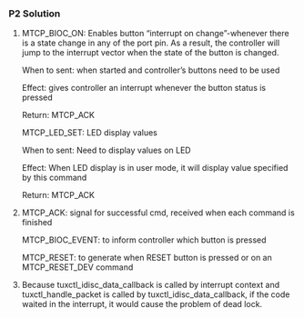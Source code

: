### P2 Solution

1.  MTCP_BIOC_ON: Enables button “interrupt on change”-whenever there is a state change in any of the port pin. As a result, the controller will jump to the interrupt vector when the state of the button is changed.

    When to sent: when started and controller’s buttons need to be used

    Effect: gives controller an interrupt whenever the button status is pressed

    Return: MTCP_ACK

	MTCP_LED_SET: LED display values

	When to sent: Need to display values on LED

	Effect: When LED display is in user mode, it will display value specified by this command

	Return: MTCP_ACK

2.  MTCP_ACK: signal for successful cmd, received when each command is finished

    MTCP_BIOC_EVENT: to inform controller which button is pressed

	MTCP_RESET: to generate when RESET button is pressed or on an MTCP_RESET_DEV command

3.  Because tuxctl_idisc_data_callback is called by interrupt context and tuxctl_handle_packet is called by tuxctl_idisc_data_callback, if the code waited in the interrupt, it would cause the problem of dead lock.

